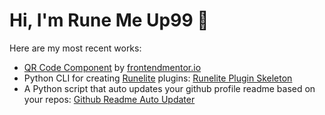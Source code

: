 # Hi, I'm Rune Me Up99 👋

Here are my most recent works:

- [QR Code Component](https://github.com/RuneMeUp99/Frontend-Mentor-QR-code-component) by [frontendmentor.io](frontendmentor.io)
- Python CLI for creating [Runelite](https://github.com/runelite/runelite) plugins: [Runelite Plugin Skeleton](https://github.com/RuneMeUp99/runelite-plugin-skeleton)
-  A Python script that auto updates your github profile readme based on your repos: [Github Readme Auto Updater](https://github.com/RuneMeUp99/github-readme-auto-update)
